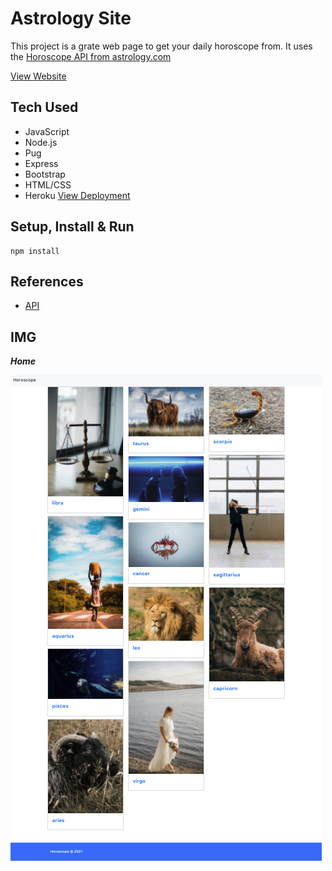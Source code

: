 # Astrology Site 
This project is a grate web page to get your daily horoscope from. It uses the [Horoscope API from astrology.com](http://ohmanda.com/api/horoscope/)

[View Website](https://astrology-horoscope.herokuapp.com)

## Tech Used
- JavaScript
- Node.js
- Pug
- Express
- Bootstrap
- HTML/CSS
- Heroku [View Deployment](https://astrology-horoscope.herokuapp.com)

## Setup, Install & Run
```
npm install
```

## References
- [API](http://ohmanda.com/api/horoscope/)


## IMG

***Home***

<img alt="Screenshot of the astrology home page. It has images & names of all the zodiac signs." src="https://raw.githubusercontent.com/LWRGitHub/astrology-api/main/public/img/readme/home.png" />

<!-- ***Sign***

<img alt="" src="" width="50%" align="right" />

<img alt="" src="" width="50%" />

<img alt="" src="" width="50%" align="right" />

<img alt="" src="" width="50%" /> -->
